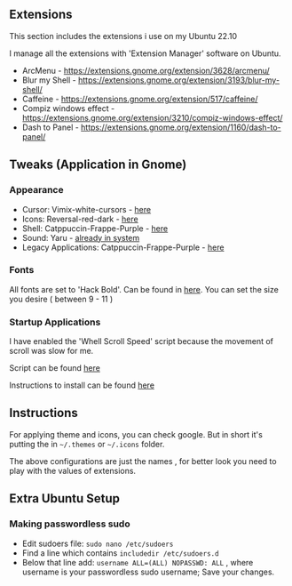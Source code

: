 ## Extensions
This section includes the extensions i use on my Ubuntu 22.10

I manage all the extensions with 'Extension Manager' software on Ubuntu.

- ArcMenu - https://extensions.gnome.org/extension/3628/arcmenu/
- Blur my Shell - https://extensions.gnome.org/extension/3193/blur-my-shell/
- Caffeine - https://extensions.gnome.org/extension/517/caffeine/
- Compiz windows effect - https://extensions.gnome.org/extension/3210/compiz-windows-effect/
- Dash to Panel - https://extensions.gnome.org/extension/1160/dash-to-panel/


## Tweaks (Application in Gnome)

### Appearance

- Cursor: Vimix-white-cursors - [here](./Vimix-white-cursors/)
- Icons: Reversal-red-dark - [here](https://github.com/yeyushengfan258/Reversal-icon-theme)
- Shell: Catppuccin-Frappe-Purple - [here](./Catppuccin-Frappe-Purple/)
- Sound: Yaru - [already in system](#)
- Legacy Applications: Catppuccin-Frappe-Purple - [here](./Catppuccin-Frappe-Purple)

### Fonts 
All fonts are set to 'Hack Bold'. Can be found in [here](../kitty/ttf/Hack-Bold.ttf). You can set the size you desire ( between 9 - 11 )

### Startup Applications
I have enabled the 'Whell Scroll Speed' script because the movement of scroll was slow for me.

Script can be found [here](http://www.nicknorton.net/mousewheel.sh)

Instructions to install can be found [here](https://askubuntu.com/questions/255890/how-can-i-adjust-the-mouse-scroll-speed)

## Instructions
For applying theme and icons, you can check google. But in short it's putting the in `~/.themes` or 
`~/.icons` folder.

The above configurations are just the names , for better look you need to play with the values of extensions.

## Extra Ubuntu Setup

### Making passwordless sudo

- Edit sudoers file: `sudo nano /etc/sudoers`
- Find a line which contains `includedir /etc/sudoers.d`
- Below that line add: `username ALL=(ALL) NOPASSWD: ALL` , where username is your passwordless sudo username; Save your changes.
